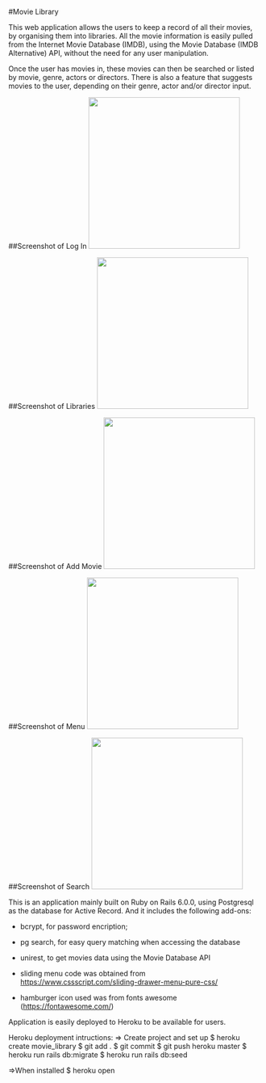 #Movie Library

This web application allows the users to keep a record of all their movies, by organising them into libraries.
All the movie information is easily pulled from the Internet Movie Database (IMDB), using the Movie Database (IMDB Alternative) API, without the need for any user manipulation.

Once the user has movies in, these movies can then be searched or listed by movie, genre, actors or directors. There is also a feature that suggests movies to the user, depending on their genre, actor and/or director input.


##Screenshot of Log In
<img src="https://anapgsilva.github.io/movie_library/app/assets/images/Login_page.png" width="300">

##Screenshot of Libraries
<img src="https://anapgsilva.github.io/movie_library/app/assets/images/Create_libraries.png" width="300">

##Screenshot of Add Movie
<img src="https://anapgsilva.github.io/movie_library/app/assets/images/Add_movie.png" width="300">

##Screenshot of Menu
<img src="https://anapgsilva.github.io/movie_library/app/assets/images/Lists_menu.png" width="300">

##Screenshot of Search
<img src="https://anapgsilva.github.io/movie_library/app/assets/images/Search_lists.png" width="300">



This is an application mainly built on Ruby on Rails 6.0.0, using Postgresql as the database for Active Record.
And it includes the following add-ons:

- bcrypt, for password encription;

- pg search, for easy query matching when accessing the database

- unirest, to get movies data using the Movie Database API

- sliding menu code was obtained from https://www.cssscript.com/sliding-drawer-menu-pure-css/

- hamburger icon used was from fonts awesome (https://fontawesome.com/)


Application is easily deployed to Heroku to be available for users.

Heroku deployment intructions:
=> Create project and set up
$ heroku create movie_library
$ git add .
$ git commit
$ git push heroku master
$ heroku run rails db:migrate
$ heroku run rails db:seed

=>When installed
$ heroku open
